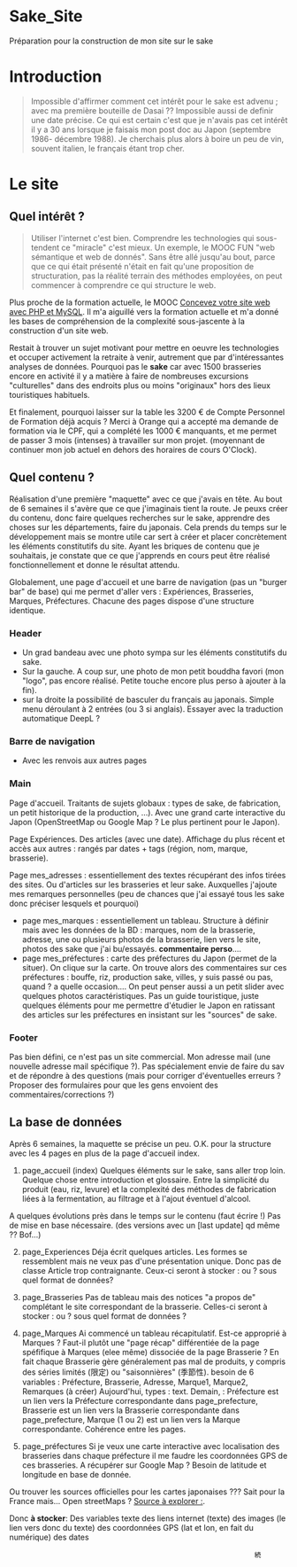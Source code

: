 # Sake_Site
Préparation pour la construction de mon site sur le sake
# Introduction
> Impossible d'affirmer comment cet intérêt pour le sake est advenu ; avec ma première bouteille de Dasai ?? Impossible aussi de definir une date précise. Ce qui est certain c'est que je n'avais pas cet intérêt il y a 30 ans lorsque je faisais mon post doc au Japon (septembre 1986- décembre 1988). Je cherchais plus alors à boire un peu de vin, souvent italien, le français étant trop cher.

# Le site

## Quel intérêt ?
> Utiliser l'internet c'est bien. Comprendre les technologies qui sous-tendent ce "miracle" c'est mieux. Un exemple, le MOOC FUN "web sémantique et web de donnés". Sans être allé jusqu'au bout, parce que ce qui était présenté n'était en fait qu'une proposition de structuration, pas la réalité terrain des méthodes employées, on peut commencer à comprendre ce qui structure le web.

Plus proche de la formation actuelle, le MOOC [Concevez votre site web avec PHP et MySQL](https://openclassrooms.com/fr/courses/918836-concevez-votre-site-web-avec-php-et-mysql). Il m'a aiguillé vers la formation actuelle et m'a donné les bases de compréhension de la complexité sous-jascente à la construction d'un site web.

Restait à trouver un sujet motivant pour mettre en oeuvre les technologies et occuper activement la retraite à venir, autrement que par d'intéressantes analyses de données. Pourquoi pas le **sake** car avec 1500 brasseries encore en activité il y a matière à faire de nombreuses excursions "culturelles" dans des endroits plus ou moins "originaux" hors des lieux touristiques habituels.

Et finalement, pourquoi laisser sur la table les 3200 € de Compte Personnel de Formation déjà acquis ?
Merci à Orange qui a accepté ma demande de formation via le CPF, qui a complété les 1000 € manquants, et me permet de passer 3 mois (intenses) à travailler sur mon projet. (moyennant de continuer mon job actuel en dehors des horaires de cours O'Clock).

## Quel contenu ?
Réalisation d'une première "maquette" avec ce que j'avais en tête. Au bout de 6 semaines il s'avère que ce que j'imaginais tient la route.
Je peuxs créer du contenu, donc faire quelques recherches sur le sake, apprendre des choses sur les départements, faire du japonais. Cela prends du temps sur le développement mais se montre utile car sert à créer et placer concrètement les éléments constitutifs du site.
Ayant les briques de contenu que je souhaitais, je constate que ce que j'apprends en cours peut être réalisé fonctionnellement et donne le résultat attendu.

Globalement, une page d'accueil et une barre de navigation (pas un "burger bar" de base) qui me permet d'aller vers : Expériences, Brasseries, Marques, Préfectures.
Chacune des pages dispose d'une structure identique.

### Header
- Un grad bandeau avec une photo sympa sur les éléments constitutifs du sake.
- Sur la gauche. A coup sur, une photo de mon petit bouddha favori (mon "logo", pas encore réalisé. Petite touche encore plus perso à ajouter à la fin).
- sur la droite la possibilité de basculer du français au japonais. Simple menu déroulant à 2 entrées (ou 3 si anglais). Essayer avec la traduction automatique DeepL ?

### Barre de navigation
- Avec les renvois aux autres pages 

### Main
Page d'accueil.
Traitants de sujets globaux : types de sake, de fabrication, un petit historique de la production,  ...). Avec une grand carte interactive du Japon (OpenStreetMap ou Google Map ? Le plus pertinent pour le Japon).

Page Expériences.
Des articles (avec une date). Affichage du plus récent et accès aux autres : rangés par dates + tags (région, nom, marque, brasserie).

Page mes_adresses : essentiellement des textes récupérant des infos tirées des sites. Ou d'articles sur les brasseries et leur sake. Auxquelles j'ajoute mes remarques personnelles (peu de chances que j'ai essayé tous les sake donc préciser lesquels et pourquoi)
  - page mes_marques : essentiellement un tableau. Structure à définir mais avec les données de la BD : marques, nom de la brasserie, adresse, une ou plusieurs photos de la brasserie, lien vers le site, photos des sake que j'ai bu/essayés. **commentaire perso**....
  - page mes_préfectures : carte des préfectures du Japon (permet de la situer). On clique sur la carte. On trouve alors des commentaires sur ces préfectures : bouffe, riz, production sake, villes, y suis passé ou pas, quand ? a quelle occasion....
  On peut penser aussi a un petit slider avec quelques photos caractéristiques.
  Pas un guide touristique, juste quelques éléments pour me permettre d'étudier le Japon en ratissant des articles sur les préfectures en insistant sur les "sources" de sake.

### Footer

Pas bien défini, ce n'est pas un site commercial. Mon adresse mail (une nouvelle adresse mail spécifique ?). Pas spécialement envie de faire du sav et de répondre à des questions (mais pour corriger d'éventuelles erreurs ? Proposer des formulaires pour que les gens envoient des commentaires/corrections ?)

## La base de données
Après 6 semaines, la maquette se précise un peu. O.K. pour la structure avec les 4 pages en plus de la page d'accueil index.

1. page_accueil (index)
Quelques éléments sur le sake, sans aller trop loin. Quelque chose entre introduction et glossaire. Entre la simplicité du produit (eau, riz, levure) et la complexité des méthodes de fabrication liées à la fermentation, au filtrage et à l'ajout éventuel d'alcool.

A quelques évolutions près dans le temps sur le contenu (faut écrire !) Pas de mise en base nécessaire.
(des versions  avec un [last update] qd même ?? Bof...)

2. page_Experiences
Déja écrit quelques articles. Les formes se ressemblent mais ne veux pas d'une présentation unique. Donc pas de classe Article trop contraignante.
Ceux-ci seront à stocker : ou ? sous quel format de données?

3. page_Brasseries
Pas de tableau mais des notices "a propos de" complétant le site correspondant de la brasserie.
Celles-ci seront à stocker : ou ? sous quel format de données ?

4. page_Marques
Ai commencé un tableau récapitulatif. Est-ce approprié à Marques ? Faut-il plutôt une "page récap" différentiée de la page spéfifique à Marques (elee même) dissociée de la page Brasserie ?
En fait chaque Brasserie gère généralement pas mal de produits, y compris des séries limités (限定) ou "saisonnières" (季節性).
besoin de 6 variables : Préfecture, Brasserie, Adresse, Marque1, Marque2, Remarques (à créer)
Aujourd'hui, types : text.
Demain, :
        Préfecture est un lien vers la Préfecture correspondante dans page_prefecture,
        Brasserie est un lien vers la Brasserie correspondante dans page_prefecture,
        Marque (1 ou 2) est un lien vers la Marque correspondante.
Cohérence entre les pages.

6. page_préfectures
Si je veux une carte interactive avec localisation des brasseries dans chaque préfecture il me faudre les coordonnées GPS de ces brasseries. A récupérer sur Google Map ? Besoin de latitude et longitude en base de donnée.

Ou trouver les sources officielles pour les cartes japonaises ??? Sait pour la France mais... Open streetMaps ?
[Source à explorer :](https://latitude.to/articles-by-country/jp/japan/page/1).

Donc **à stocker**:
Des variables texte
des liens internet (texte)
des images (le lien vers donc du texte)
des coordonnées GPS (lat et lon, en fait du numérique)
des dates

                                                                  続

